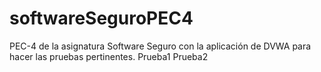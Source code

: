 # softwareSeguroPEC4

PEC-4 de la asignatura Software Seguro con la aplicación de DVWA para hacer las pruebas pertinentes.
Prueba1
Prueba2
